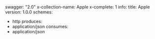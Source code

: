swagger: "2.0"
x-collection-name: Apple
x-complete: 1
info:
  title: Apple
  version: 1.0.0
schemes:
- http
produces:
- application/json
consumes:
- application/json
